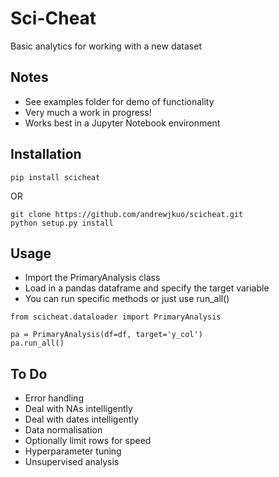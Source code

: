 # Sci-Cheat
Basic analytics for working with a new dataset

## Notes
* See examples folder for demo of functionality
* Very much a work in progress!
* Works best in a Jupyter Notebook environment
## Installation
```
pip install scicheat
```
OR
```
git clone https://github.com/andrewjkuo/scicheat.git
python setup.py install
```
## Usage
* Import the PrimaryAnalysis class
* Load in a pandas dataframe and specify the target variable
* You can run specific methods or just use run_all()
```
from scicheat.dataloader import PrimaryAnalysis

pa = PrimaryAnalysis(df=df, target='y_col')
pa.run_all()
```
## To Do
* Error handling
* Deal with NAs intelligently
* Deal with dates intelligently
* Data normalisation
* Optionally limit rows for speed
* Hyperparameter tuning
* Unsupervised analysis

